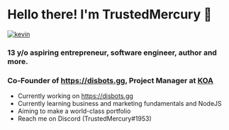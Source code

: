 # Hello there! I'm TrustedMercury 👋
[![kevin](https://img.shields.io/badge/website-im--kevin.in-blue)](https://im-kev.in)

### 13 y/o aspiring entrepreneur, software engineer, author and more.
### Co-Founder of https://disbots.gg, Project Manager at [KOA](https://github.com/KOA-R-D)

- Currently working on https://disbots.gg
- Currently learning business and marketing fundamentals and NodeJS
- Aiming to make a world-class portfolio
- Reach me on Discord (TrustedMercury#1953)
